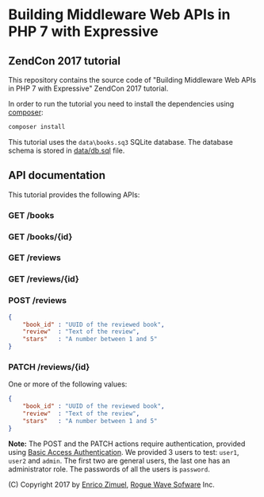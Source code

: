 # Building Middleware Web APIs in PHP 7 with Expressive

## ZendCon 2017 tutorial

This repository contains the source code of "Building Middleware Web APIs in PHP
7 with Expressive" ZendCon 2017 tutorial.

In order to run the tutorial you need to install the dependencies using
[composer](https://getcomposer.org/):

```bash
composer install
```

This tutorial uses the `data\books.sq3` SQLite database. The database schema is
stored in [data/db.sql](data/db.sql) file.


## API documentation

This tutorial provides the following APIs:

### GET /books

### GET /books/{id}

### GET /reviews

### GET /reviews/{id}

### POST /reviews

```json
{
    "book_id" : "UUID of the reviewed book",
    "review"  : "Text of the review",
    "stars"   : "A number between 1 and 5"
}
```

### PATCH /reviews/{id}

One or more of the following values:

```json
{
    "book_id" : "UUID of the reviewed book",
    "review"  : "Text of the review",
    "stars"   : "A number between 1 and 5"
}
```

**Note:** The POST and the PATCH actions require authentication, provided using
[Basic Access Authentication](https://en.wikipedia.org/wiki/Basic_access_authentication).
We provided 3 users to test: `user1`, `user2` and `admin`. The first two are
general users, the last one has an administrator role. The passwords of all the
users is `password`.


(C) Copyright 2017 by [Enrico Zimuel](https://www.zimuel.it/), [Rogue Wave Sofware](https://www.roguewave.com/)
Inc.
